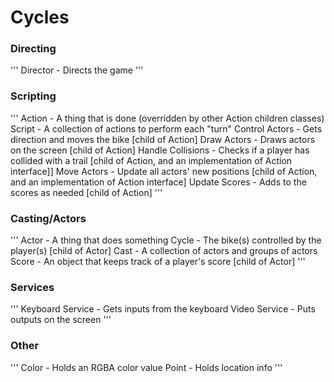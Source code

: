 # Cycles

### Directing
'''
Director - Directs the game
'''

### Scripting
'''
Action - A thing that is done (overridden by other Action children classes)
Script - A collection of actions to perform each "turn"
Control Actors - Gets direction and moves the bike [child of Action]
Draw Actors - Draws actors on the screen [child of Action]
Handle Collisions - Checks if a player has collided with a trail [child of Action, and an implementation of Action interface]]
Move Actors - Update all actors' new positions [child of Action, and an implementation of Action interface]
Update Scores - Adds to the scores as needed [child of Action]
'''

### Casting/Actors
'''
Actor - A thing that does something
Cycle - The bike(s) controlled by the player(s) [child of Actor]
Cast - A collection of actors and groups of actors
Score - An object that keeps track of a player's score [child of Actor]
'''

### Services
'''
Keyboard Service - Gets inputs from the keyboard
Video Service - Puts outputs on the screen
'''

### Other
'''
Color - Holds an RGBA color value
Point - Holds location info
'''
